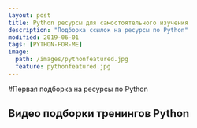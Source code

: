 ```yaml
---
layout: post
title: Python ресурсы для самостоятельного изучения
description: "Подборка ссылок на ресурсы по Python"
modified: 2019-06-01
tags: [PYTHON-FOR-ME]
image:
  path: /images/pythonfeatured.jpg
  feature: pythonfeatured.jpg
---
```


#Первая подборка на ресурсы по Python

## Видео подборки тренингов Python
